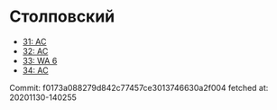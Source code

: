 # Столповский
- [31: AC](31.md)
- [32: AC](32.md)
- [33: WA 6](33.md)
- [34: AC](34.md)

Commit: f0173a088279d842c77457ce3013746630a2f004
 fetched at: 20201130-140255
